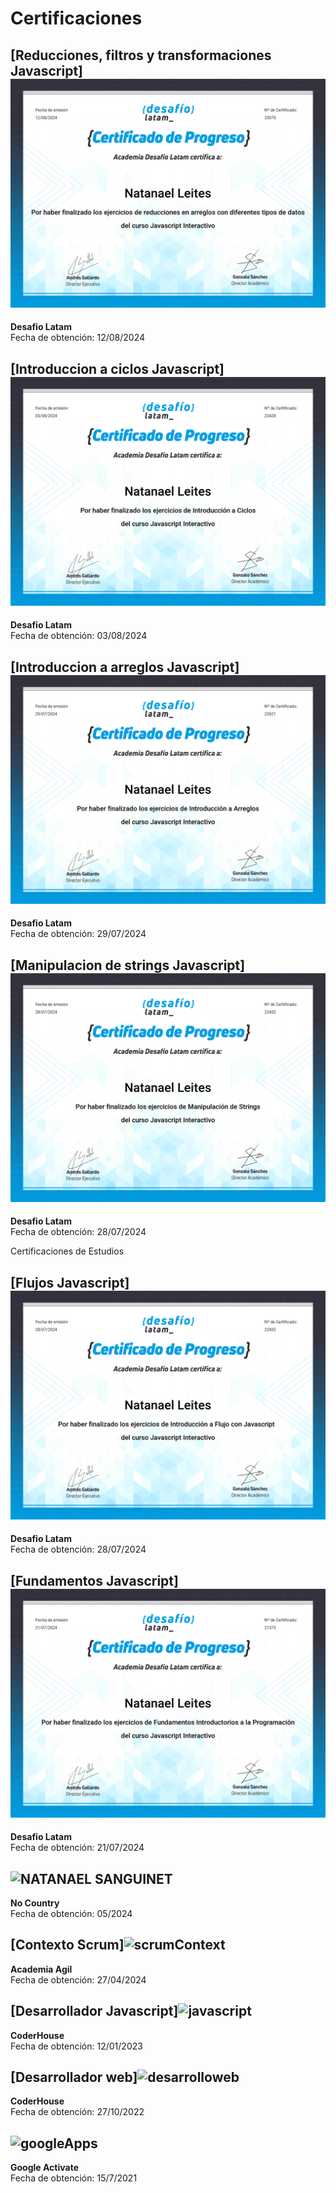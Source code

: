 # Certificaciones
## [Reducciones, filtros y transformaciones Javascript]![javascript](assets/transformacion-filtros-reducciones.png)

**Desafio Latam**  
Fecha de obtención: 12/08/2024



## [Introduccion a ciclos Javascript]![javascript](assets/introduccion-ciclos.png)

**Desafio Latam**  
Fecha de obtención: 03/08/2024



## [Introduccion a arreglos Javascript]![javascript](assets/introduccion-arreglos.png)

**Desafio Latam**  
Fecha de obtención: 29/07/2024



## [Manipulacion de strings Javascript]![javascript](assets/manipulacion-Strings.png)

**Desafio Latam**  
Fecha de obtención: 28/07/2024



Certificaciones de Estudios
## [Flujos Javascript]![javascript](assets/introduccion-flujo.png)

**Desafio Latam**  
Fecha de obtención: 28/07/2024



## [Fundamentos Javascript]![javascript](assets/fundamentos-introductorios.png)

**Desafio Latam**  
Fecha de obtención: 21/07/2024



## ![NATANAEL SANGUINET](https://github.com/NatanaelLeites/certificaciones/assets/111026848/cc2d8cb0-653b-4e55-9780-a310e0835d13)

**No Country**  
Fecha de obtención: 05/2024



## [Contexto Scrum]![scrumContext](https://github.com/NatanaelLeites/certificaciones/assets/111026848/e83d9384-05b3-4bed-946c-cf6c8f8d0ba6)

**Academia Agil**  
Fecha de obtención: 27/04/2024



## [Desarrollador Javascript]![javascript](https://github.com/NatanaelLeites/certificaciones/assets/111026848/eb621446-efd6-4135-a22d-918c6ff8496f)

**CoderHouse**  
Fecha de obtención: 12/01/2023



## [Desarrollador web]![desarrolloweb](https://github.com/NatanaelLeites/certificaciones/assets/111026848/7ca49ff8-b3c1-4d32-9771-82b58f77d687)

**CoderHouse**  
Fecha de obtención: 27/10/2022


## ![googleApps](https://github.com/NatanaelLeites/certificaciones/assets/111026848/a625c6c0-4e4b-4fdc-81e4-bfef69648123)

**Google Activate**  
Fecha de obtención: 15/7/2021

